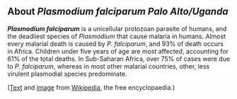 About *Plasmodium falciparum Palo Alto/Uganda* 
----------------------------------------------



***Plasmodium falciparum*** is a unicellular protozoan parasite of
humans, and the deadliest species of *Plasmodium* that cause malaria in
humans. Almost every malarial death is caused by *P. falciparum*, and
93% of death occurs in Africa. Children under five years of age are most
affected, accounting for 61% of the total deaths. In Sub-Saharan Africa,
over 75% of cases were due to *P. falciparum*, whereas in most other
malarial countries, other, less virulent plasmodial species predominate.

([Text](https://en.wikipedia.org/wiki/Plasmodium_falciparum) and
[image](https://en.wikipedia.org/wiki/File:Plasmodium_falciparum_01.png) 
from [Wikipedia](http://en.wikipedia.org/), the free encyclopaedia.)
